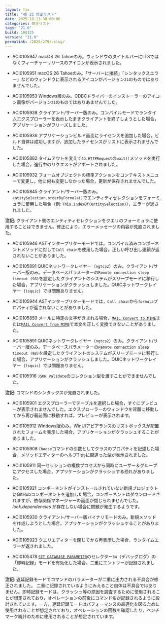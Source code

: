 ```yaml
---
layout: fix
title: "4D 21 修正リスト"
date: 2025-10-13 08:00:00
categories: 修正リスト
tags: "21.0"
build: 100125
version: "21.0"
permalink: /2025/279/:slug/
---
```


* ACI0105947 macOS 26 Tahoeのみ。ウィンドウのタイトルバーにLTSではなくフィーチャーリリースのアイコンが表示されました。

* ACI0105951 macOS 26 Tahoeのみ。「サーバーに接続」「シンタックスエラー」などのウィンドウに表示されるアイコンがバージョン`21`のものではありませんでした。

* ACI0105953 Windows版のみ。ODBCドライバーのインストーラーのアイコン画像がバージョン`21`のものではありあませんでした。

* ACI0105938 クライアント/サーバー版のみ。コンパイルモードでランタイムエクスプローラーを表示したままクライアントを終了しようとした場合，アプリケーションがフリーズしました。

* ACI0105936 アプリケーションビルド画面にライセンスを追加した場合，ビルド自体は成功しますが，追加したライセンスがリストに表示されませんでした。

* ACI0105882 タイムアウトを変えて`4D.HTTPRequest`の`wait()`メソッドを実行した場合，進行中のリクエストがアボートされました。

* ACI0105932 フォームオブジェクトの標準アクションをコンテキストメニューで変更し，他に何も変更しなかった場合，更新が保存されませんでした。

* ACI0105845 クライアント/サーバー版のみ。`entitySelection.orderByFormula()`でエンティティセレクションをフォーミュラに使用した場合（例: `This.indexOf(entitySelection)`），エラーが返されました。

**注記**: クライアント側のエンティティセレクションをクエリのフォーミュラに使用することはできません。修正により，エラーメッセージの内容が見直されました。

* ACI0105946 ASTインタープリターモードでは，コンパイル済みコンポーネントメソッドに対して`Call chain`を使用した場合，正しい呼び出し連鎖が返されないことがありました。

* ACI0105891 QUICネットワークレイヤー（`ngtcp2`）のみ。クライアント/サーバー版のみ。データベースパラメーターの`Remote connection sleep timeout (98)`を設定したクライアントのシステムがスリープモードに移行した場合，アプリケーションがクラッシュしました。QUICネットワークレイヤー（`lsquic`）では問題ありません。

* ACI0105944 ASTインタープリターモードでは，`Call chain`から`formula`プロパティが返されないことがありました。

* ACI0105850 メールに特定の文字が含まれる場合，[`MAIL Convert to MIME`](https://developer.4d.com/docs/ja/commands/mail-convert-to-mime)または[`MAIL Convert from MIME`](https://developer.4d.com/docs/ja/commands/mail-convert-from-mime)で本文を正しく変換できないことがありました。

* ACI0105891 QUICネットワークレイヤー（`ngtcp2`）のみ。クライアント/サーバー版のみ。データベースパラメーターの`Remote connection sleep timeout (98)`を設定したクライアントのシステムがスリープモードに移行した場合，アプリケーションがクラッシュしました。QUICネットワークレイヤー（`lsquic`）では問題ありません。

* ACI0105916 `JSON Validate`のコレクション型を渡すことができませんでした。

**注記**: コマンドのシンタックスが見直されました。

* ACI0105901 エクスプローラーでテーブルを選択した場合，すぐにプレビューが表示されませんでした。エクスプローラーのウィンドウを背面に移動してから再び最前面に移動すれば，プレビューが表示されます。

* ACI0105912 Windows版のみ。WinUIアピアランスのリストボックスが配置されたフォームを表示した場合，アプリケーションがクラッシュすることがありました。

* ACI0105908 `Choose`コマンドの引数としてクラスのプロパティを記述した場合，メソッドエディターのヘルプTipsに間違った型が表示されました。

* ACI0105911 同一セッションの複数プロセスから同時にユーザー＆グループにアクセスした場合，アプリケーションがクラッシュする恐れがありました。

* ACI0105921 コンポーネントがインストールされていない新規プロジェクトにGitHubコンポーネントを追加した場合，コンポーネントはダウンロードされますが，依存関係マネージャーの画面が閉じられませんでした。*lock.dependencies* が存在しない場合に問題が発生するようです。 

* ACI0105930 クライアント/サーバー版バイナリモードのみ。新規メソッドを作成しようとした場合，アプリケーションがクラッシュすることがありました。

* ACI0105923 クエリエディターを閉じてから再表示した場合，ランタイムエラーが返されました。

* ACI0105478 [`SET DATABASE PARAMETER`](https://developer.4d.com/docs/ja/commands/set-database-parameter)のセレクター`34`（デバッグログ）の「即時記録」モードを有効化した場合，二重にエントリーが記録されました。

**注記**: 遅延記録モードでコマンドのパラメーターが二重に出力される不具合が修正されました。
二重に記録されているようにみえること自体は不具合ではありません。即時記録モードは，クラッシュ等の原因を調査するために使用されることが想定されており，オペレーションの前後にコマンド名が記録されるように設計されています。一方，遅延記録モードはパフォーマンスの最適化を図るために使用されることが想定されており，オペレーションの回数を確認したり，ベンチマーク統計のために使用されることが想定されています。